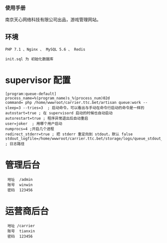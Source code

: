 ### 使用手册
南京天心网络科技有限公司出品，游戏管理网站。


## 环境
```
PHP 7.1 、Nginx 、 MySQL 5.6 、 Redis

init.sql 为 初始化数据库
```

# supervisor 配置
```
[program:queue-default]
process_name=%(program_name)s_%(process_num)02d
command= php /home/wwwroot/carrier.ttc.bet/artisan queue:work --sleep=3 --tries=3  ; 启动命令，可以看出与手动在命令行启动的命令是一样的
autostart=true ; 在 supervisord 启动的时候也自动启动
autorestart=true ; 程序异常退出后自动重启
user=joker  ; 用哪个用户启动
numprocs=4 ;开启几个进程
redirect_stderr=true ; 把 stderr 重定向到 stdout，默认 false
stdout_logfile=/home/wwwroot/carrier.ttc.bet/storage/logs/queue_stdout_2016120508.log  ; 日志路径
```

# 管理后台
```
 地址  /admin  
 账号  winwin 
 密码  123456
```
# 运营商后台
```
 地址 /carrier
 账号  tianxin
 密码  123456
```

